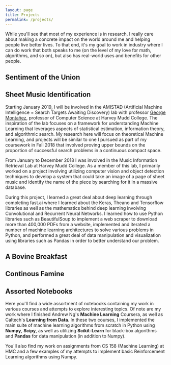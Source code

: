 ```yaml
---
layout: page
title: Projects
permalink: /projects/
---
```


While you'll see that most of my experience is in research, I really care about making a concrete impact on the world around me and helping people live better lives. To that end, it's my goal to work in industry where I can do work that both speaks to me (on the level of my love for math, algorithms, and so on), but also has real-world uses and benefits for other people.

## Sentiment of the Union

## Sheet Music Identification

Starting January 2019, I will be involved in the AMISTAD (Artificial Machine Intelligence = Search Targets Awaiting Discovery) lab with professor [George Montañez](http://www.cs.cmu.edu/~gmontane/), professor of Computer Science at Harvey Mudd College. The inspiration of the lab focuses on a framework for understanding Machine Learning that leverages aspects of statistical estimation, information theory, and algorithmic search. 
My research here will focus on theoretical Machine Learning, and projects will be similar to one I pursued as part of my coursework in Fall 2018 that involved proving upper bounds on the proportion of successful search problems in a continuous compact space. 

From January to December 2018 I was involved in the Music Information Retrieval Lab at Harvey Mudd College. As a member of this lab, I primarily worked on a project involving utilizing computer vision and object detection techniques to develop a system that could take an image of a page of sheet music and identify the name of the piece by searching for it in a massive database.

During this project, I learned a great deal about deep learning through completing fast.ai where I learned about the Keras, Theano and Tensorflow libraries as well as the mathematics behind deep learning involving Convolutional and Recurrent Neural Networks. I learned how to use Python libraries such as BeautifulSoup to implement a web scraper to download more than 400,000 PDFs from a website, implemented and iterated a number of machine learning architectures to solve various problems in Python, and performed a great deal of data manipulation and visualization using libraries such as Pandas in order to better understand our problem. 

## A Bovine Breakfast

## Continous Famine

## Assorted Notebooks

Here you'll find a wide assortment of notebooks containing my work in various courses and attempts to explore interesting topics. Of note are my work where I finished Andrew Ng's **Machine Learning** Coursera, as well as Caltech's **Learning from Data**. 
In these two courses, I implemented the main suite of machine learning algorithms from scratch in Python using **Numpy**, **Scipy**, as well as utilizing **Scikit-Learn** for black-box algorithms and **Pandas** for data manipulation (in addition to Numpy).

You'll also find my work on assignments from CS 158 (Machine Learning) at HMC and a few examples of my attempts to implement basic Reinforcement Learning algorithms using Numpy.
